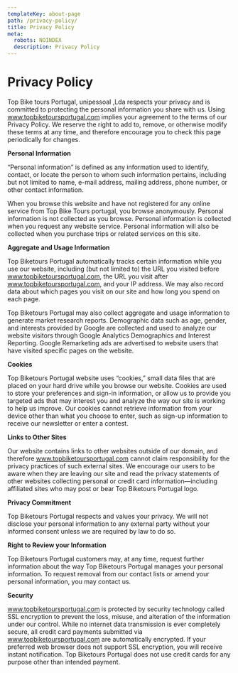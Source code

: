 ```yaml
---
templateKey: about-page
path: /privacy-policy/
title: Privacy Policy
meta:
  robots: NOINDEX
  description: Privacy Policy
---
```

# **Privacy Policy**

Top Bike tours Portugal, unipessoal ,Lda respects your privacy and is committed to protecting the personal information you share with us. Using www.topbiketoursportugal.com implies your agreement to the terms of our Privacy Policy. We reserve the right to add to, remove, or otherwise modify these terms at any time, and therefore encourage you to check this page periodically for changes.

**Personal Information**

“Personal information” is defined as any information used to identify, contact, or locate the person to whom such information pertains, including but not limited to name, e-mail address, mailing address, phone number, or other contact information.

When you browse this website and have not registered for any online service from Top Bike Tours portugal, you browse anonymously. Personal information is not collected as you browse. Personal information is collected when you request any website service. Personal information will also be collected when you purchase trips or related services on this site.

**Aggregate and Usage Information**

Top Biketours Portugal automatically tracks certain information while you use our website, including (but not limited to) the URL you visited before www.topbiketoursportugal.com, the URL you visit after www.topbiketoursportugal.com, and your IP address. We may also record data about which pages you visit on our site and how long you spend on each page.

Top Biketours Portugal may also collect aggregate and usage information to generate market research reports. Demographic data such as age, gender, and interests provided by Google are collected and used to analyze our website visitors through Google Analytics Demographics and Interest Reporting. Google Remarketing ads are advertised to website users that have visited specific pages on the website.

**Cookies**

Top Biketours Portugal website uses “cookies,” small data files that are placed on your hard drive while you browse our website. Cookies are used to store your preferences and sign-in information, or allow us to provide you targeted ads that may interest you and analyze the way our site is working to help us improve. Our cookies cannot retrieve information from your device other than what you choose to enter, such as sign-up information to receive our newsletter or enter a contest.

**Links to Other Sites**

Our website contains links to other websites outside of our domain, and therefore www.topbiketoursportugal.com cannot claim responsibility for the privacy practices of such external sites. We encourage our users to be aware when they are leaving our site and read the privacy statements of other websites collecting personal or credit card information—including affiliated sites who may post or bear Top Biketours Portugal logo.

**Privacy Commitment**

Top Biketours Portugal respects and values your privacy. We will not disclose your personal information to any external party without your informed consent unless we are required by law to do so.

**Right to Review your Information**

Top Biketours Portugal customers may, at any time, request further information about the way Top Biketours Portugal manages your personal information. To request removal from our contact lists or amend your personal information, you may contact us.

**Security**

www.topbiketoursportugal.com is protected by security technology called SSL encryption to prevent the loss, misuse, and alteration of the information under our control. While no internet data transmission is ever completely secure, all credit card payments submitted via www.topbiketoursportugal.com are automatically encrypted. If your preferred web browser does not support SSL encryption, you will receive instant notification. Top Biketours Portugal does not use credit cards for any purpose other than intended payment.